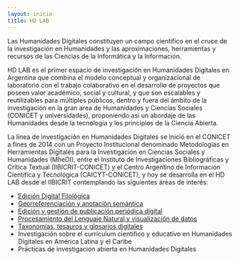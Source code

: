 ```yaml
---
layout: inicio
title: HD LAB
---
```


Las Humanidades Digitales constituyen un campo científico en el cruce de la investigación en Humanidades y las aproximaciones, herramientas y recursos de las Ciencias de la Informática y la Información. 

HD LAB es el primer espacio de investigación en Humanidades Digitales en Argentina que combina el modelo conceptual y organizacional de laboratorio con el trabajo colaborativo en el desarrollo de proyectos que poseen valor académico, social y cultural, y que son escalables y reutilizables para múltiples públicos, dentro y fuera del ámbito de la investigación en la gran area de Humanidades y Ciencias Sociales (CONICET y universidades), proponiendo así un abordaje de las Humanidades desde la tecnología y los principios de la Ciencia Abierta.

La línea de investigación en Humanidades Digitales se inició en el CONICET a fines de 2014 con un Proyecto Institucional denominado Metodologías en Herramientas Digitales para la Investigación en Ciencias Sociales y Humanidades (MheDI), entre el Instituto de Investigaciones Bibliográficas y Crítica Textual (IIBICRIT-CONICET) y el Centro Argentino de Información Científica y Tecnológica (CAICYT-CONICET), y hoy se desarrolla en el HD LAB desde el IIBICRIT contemplando las siguientes áreas de interés:

* [Edición Digital Filológica](https://hdlab.space/biblioteca-digital/)
* [Georreferenciación y anotación semántica]( )
* [Edición y gestión de publicación periódica digital](https://revistas.uned.es/index.php/RHD/about)
* [Procesamiento del Lenguaje Natural y visualización de datos](https://hdlab.space/explora/)
* [Taxonomías, tesauros y glosarios digitales](https://hdlab.space/proyectos/) 
* Investigación sobre el currículum científico y educativo en Humanidades Digitales en América Latina y el Caribe
* Prácticas de investigación abierta en Humanidades Digitales

<!-- [HDCAICYTLAB logo](/assets/img/.jpg) -->
